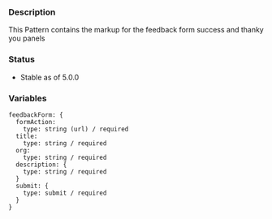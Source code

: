 ### Description
This Pattern contains the markup for the feedback form success and thanky you panels

### Status
* Stable as of 5.0.0

### Variables
~~~
feedbackForm: {
  formAction: 
    type: string (url) / required
  title:
    type: string / required
  org: 
    type: string / required
  description: {
    type: string / required 
  } 
  submit: {
    type: submit / required
  }
}
~~~

